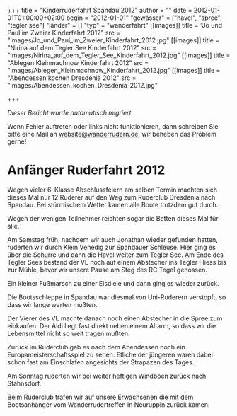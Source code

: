 +++
title = "Kinderruderfahrt Spandau 2012"
author = ""
date = 2012-01-01T01:00:00+02:00
begin = "2012-01-01"
"gewässer" = ["havel", "spree", "tegler see"]
"länder" = []
"typ" = "wanderfahrt"
[[images]]
title = "Jo und Paul im Zweier Kinderfahrt 2012"
src = "images/Jo_und_Paul_im_Zweier_Kinderfahrt_2012.jpg"
[[images]]
title = "Nirina auf dem Tegler See Kinderfahrt 2012"
src = "images/Nirina_auf_dem_Tegler_See_Kinderfahrt_2012.jpg"
[[images]]
title = "Ablegen Kleinmachnow Kinderfahrt 2012"
src = "images/Ablegen_Kleinmachnow_Kinderfahrt_2012.jpg"
[[images]]
title = "Abendessen kochen Dresdenia 2012"
src = "images/Abendessen_kochen_Dresdenia_2012.jpg"

+++


*Dieser Bericht wurde automatisch migriert*

Wenn Fehler auftreten oder links nicht funktionieren, dann schreiben Sie bitte eine Mail an website@wanderrudern.de, wir beheben das Problem gerne!



# Anfänger Ruderfahrt 2012


Wegen vieler 6. Klasse Abschlussfeiern am selben Termin machten sich dieses Mal nur 12 Ruderer auf den Weg zum Ruderclub Dresdenia nach Spandau. Bei stürmischem Wetter kamen alle Boote trotzdem gut durch.

Wegen der wenigen Teilnehmer reichten sogar die Betten dieses Mal für alle.

Am Samstag früh, nachdem wir auch Jonathan wieder gefunden hatten, ruderten wir durch Klein Venedig zur Spandauer Schleuse. Hier ging es über die Schurre und dann die Havel weiter zum Tegler See. Am Ende des Tegler Sees bestand der VL noch auf einem Abstecher ins Tegler Fliess bis zur Mühle, bevor wir unsere Pause am Steg des RC Tegel genossen.

Ein kleiner Fußmarsch zu einer Eisdiele und dann ging es wieder zurück.

Die Bootsschleppe in Spandau war diesmal von Uni-Ruderern verstopft, so dass wir lange warten mußten.

Der Vierer des VL machte danach noch einen Abstecher in die Spree zum einkaufen. Der Aldi liegt fast direkt neben einem Altarm, so dass wir die Lebensmittel nicht so weit tragen mußten.

Zurück im Ruderclub gab es nach dem Abendessen noch ein Europameisterschaftsspiel zu sehen. Etliche der jüngeren waren dabei schon fast am Einschlafen angesichts der Strapazen des Tages.

Am Sonntag ruderten wir bei weiter heftigen Windböen zurück nach Stahnsdorf.

Beim Ruderclub trafen wir auf unsere Erwachsenen die mit dem Bootsanhänger vom Wanderrudertreffen in Neuruppin zurück kamen.